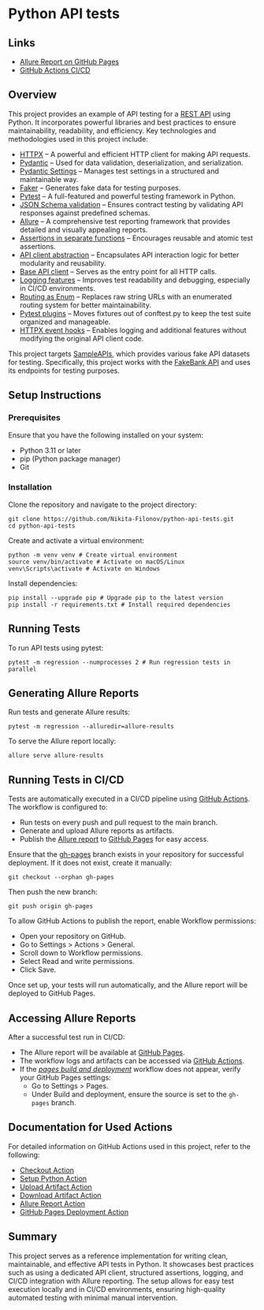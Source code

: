# Python API tests

## Links

- [Allure Report on GitHub Pages](https://nikita-filonov.github.io/python-api-tests/8/index.html)
- [GitHub Actions CI/CD](https://github.com/Nikita-Filonov/python-api-tests/actions)

## Overview

This project provides an example of API testing for a [REST API](https://en.wikipedia.org/wiki/REST) using Python. It
incorporates powerful libraries and best practices to ensure maintainability, readability, and efficiency. Key
technologies and methodologies used in this project include:

- [HTTPX](https://www.python-httpx.org/) – A powerful and efficient HTTP client for making API requests.
- [Pydantic](https://docs.pydantic.dev/latest/) – Used for data validation, deserialization, and serialization.
- [Pydantic Settings](https://docs.pydantic.dev/latest/concepts/pydantic_settings/) – Manages test settings in a
  structured and maintainable way.
- [Faker](https://faker.readthedocs.io/en/master/) – Generates fake data for testing purposes.
- [Pytest](https://docs.pytest.org/en/stable/) – A full-featured and powerful testing framework in Python.
- [JSON Schema validation](https://python-jsonschema.readthedocs.io/en/stable/) – Ensures contract testing by validating
  API responses against predefined schemas.
- [Allure](https://allurereport.org/) – A comprehensive test reporting framework that provides detailed and visually
  appealing reports.
- [Assertions in separate functions](./tools/assertions) – Encourages reusable and atomic test assertions.
- [API client abstraction](./clients/operations_client.py) – Encapsulates API interaction logic for better modularity
  and reusability.
- [Base API client](./clients/base_client.py) – Serves as the entry point for all HTTP calls.
- [Logging features](./tools/logger.py) – Improves test readability and debugging, especially in CI/CD environments.
- [Routing as Enum](./tools/routes.py) – Replaces raw string URLs with an enumerated routing system for better
  maintainability.
- [Pytest plugins](./fixtures) – Moves fixtures out of conftest.py to keep the test suite organized and manageable.
- [HTTPX event hooks](./clients/event_hooks.py) – Enables logging and additional features without modifying the original
  API client code.

This project targets [SampleAPIs](https://sampleapis.com/), which provides various fake API datasets for testing.
Specifically, this project works with the [FakeBank API](https://sampleapis.com/api-list/fakebank) and uses its
endpoints for testing purposes.

## Setup Instructions

### Prerequisites

Ensure that you have the following installed on your system:

- Python 3.11 or later
- pip (Python package manager)
- Git

### Installation

Clone the repository and navigate to the project directory:

```shell
git clone https://github.com/Nikita-Filonov/python-api-tests.git
cd python-api-tests
```

Create and activate a virtual environment:

```shell
python -m venv venv # Create virtual environment
source venv/bin/activate # Activate on macOS/Linux
venv\Scripts\activate # Activate on Windows
```

Install dependencies:

```shell
pip install --upgrade pip # Upgrade pip to the latest version
pip install -r requirements.txt # Install required dependencies
```

## Running Tests

To run API tests using pytest:

```shell
pytest -m regression --numprocesses 2 # Run regression tests in parallel
```

## Generating Allure Reports

Run tests and generate Allure results:

```shell
pytest -m regression --alluredir=allure-results
```

To serve the Allure report locally:

```shell
allure serve allure-results
```

## Running Tests in CI/CD

Tests are automatically executed in a CI/CD pipeline using [GitHub Actions](https://github.com/features/actions). The
workflow is configured to:

- Run tests on every push and pull request to the main branch.
- Generate and upload Allure reports as artifacts.
- Publish the [Allure report](https://allurereport.org/) to [GitHub Pages](https://pages.github.com/) for easy access.

Ensure that the [gh-pages](https://github.com/Nikita-Filonov/python-api-tests/tree/gh-pages) branch exists in your
repository for successful deployment. If it does not exist, create it manually:

```shell
git checkout --orphan gh-pages
```

Then push the new branch:

```shell
git push origin gh-pages
```

To allow GitHub Actions to publish the report, enable Workflow permissions:

- Open your repository on GitHub.
- Go to Settings > Actions > General.
- Scroll down to Workflow permissions.
- Select Read and write permissions.
- Click Save.

Once set up, your tests will run automatically, and the Allure report will be deployed to GitHub Pages.

## Accessing Allure Reports

After a successful test run in CI/CD:

- The Allure report will be available at [GitHub Pages](https://nikita-filonov.github.io/python-api-tests/8/index.html).
- The workflow logs and artifacts can be accessed
  via [GitHub Actions](https://github.com/Nikita-Filonov/python-api-tests/actions).
- If the [*pages build and deployment*](https://github.com/Nikita-Filonov/python-api-tests/actions/runs/14155385792)
  workflow does not appear, verify your GitHub Pages settings:
    - Go to Settings > Pages.
    - Under Build and deployment, ensure the source is set to the `gh-pages` branch.

## Documentation for Used Actions

For detailed information on GitHub Actions used in this project, refer to the following:

- [Checkout Action](https://github.com/actions/checkout)
- [Setup Python Action](https://github.com/actions/setup-python)
- [Upload Artifact Action](https://github.com/actions/upload-artifact)
- [Download Artifact Action](https://github.com/actions/download-artifact)
- [Allure Report Action](https://github.com/simple-elf/allure-report-action)
- [GitHub Pages Deployment Action](https://github.com/peaceiris/actions-gh-pages)

## Summary

This project serves as a reference implementation for writing clean, maintainable, and effective API tests in Python. It
showcases best practices such as using a dedicated API client, structured assertions, logging, and CI/CD integration
with Allure reporting. The setup allows for easy test execution locally and in CI/CD environments, ensuring high-quality
automated testing with minimal manual intervention.

